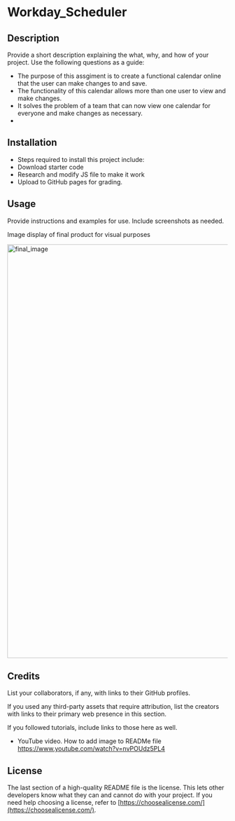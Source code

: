 # Workday_Scheduler

## Description

Provide a short description explaining the what, why, and how of your project. Use the following questions as a guide:

- The purpose of this assgiment is to create a functional calendar online that the user can make changes to and save.
- The functionality of this calendar allows more than one user to view and make changes.
- It solves the problem of a team that can now view one calendar for everyone and make changes as necessary.
-

## Installation

- Steps required to install this project include:
- Download starter code
- Research and modify JS file to make it work
- Upload to GitHub pages for grading.


## Usage

Provide instructions and examples for use. Include screenshots as needed.

Image display of final product for visual purposes

<img width="944" alt="final_image" src="https://user-images.githubusercontent.com/119467134/212508546-634fb4b8-7243-44f7-9fdb-8821971b7847.png">




## Credits

List your collaborators, if any, with links to their GitHub profiles.

If you used any third-party assets that require attribution, list the creators with links to their primary web presence in this section.


If you followed tutorials, include links to those here as well.
- YouTube video.  How to add image to READMe file https://www.youtube.com/watch?v=nvPOUdz5PL4
## License

The last section of a high-quality README file is the license. This lets other developers know what they can and cannot do with your project. If you need help choosing a license, refer to [https://choosealicense.com/](https://choosealicense.com/).
